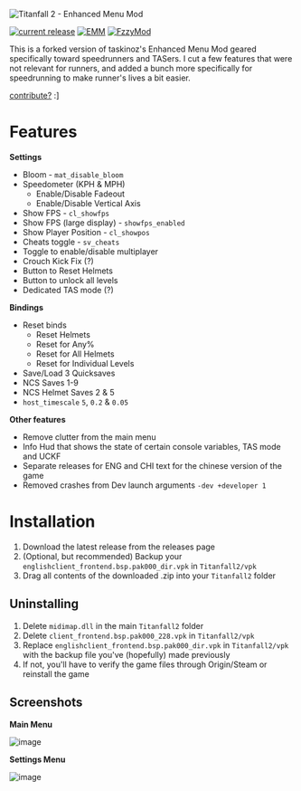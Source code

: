 <p align="left"><img src="https://raw.githubusercontent.com/zweek/TF2SR-Menu-Mod/main/assets/logo.png" alt="Titanfall 2 - Enhanced Menu Mod" /></p>

[![current release](https://img.shields.io/github/v/release/zweek/TF2SR-Menu-Mod?color=34ffcd&style=flat-square)](https://github.com/zweek/TF2SR-Menu-Mod/releases)
[![EMM](https://img.shields.io/badge/taskinoz-Enhanced--Menu--Mod-00a080?style=flat-square&logo=github)](https://github.com/taskinoz/Enhanced-Menu-Mod)
[![FzzyMod](https://img.shields.io/badge/Fzzy2j-FzzyMod-00a080?style=flat-square&logo=github)](https://github.com/Fzzy2j/FzzyMod)

This is a forked version of taskinoz's Enhanced Menu Mod geared specifically toward speedrunners and TASers. I cut a few features that were not relevant for runners, and added a bunch more specifically for speedrunning to make runner's lives a bit easier.

[contribute?](https://github.com/zweek/TF2SR-Menu-Mod/blob/main/contribute.md) :]

# Features
**Settings**
* Bloom - `mat_disable_bloom`
* Speedometer (KPH & MPH)
  * Enable/Disable Fadeout
  * Enable/Disable Vertical Axis
* Show FPS - `cl_showfps`
* Show FPS (large display) - `showfps_enabled`
* Show Player Position - `cl_showpos`
* Cheats toggle - `sv_cheats`
* Toggle to enable/disable multiplayer
* Crouch Kick Fix <a title="Adds an 8 millisecond buffer to your crouch and jump inputs. If the second input occurs within 8 milliseconds after the first input, then both inputs are sent at the same time. Otherwise the first input is sent as normal after the 8 millisecond buffer.">(?)</a>
* Button to Reset Helmets
* Button to unlock all levels
* Dedicated TAS mode <a title="Changes console variables like cheats, input debounce and saveload audio fade to allow for easier TASing">(?)</a>

**Bindings**
* Reset binds
  * Reset Helmets
  * Reset for Any%
  * Reset for All Helmets
  * Reset for Individual Levels
* Save/Load 3 Quicksaves
* NCS Saves 1-9
* NCS Helmet Saves 2 & 5
* `host_timescale` `5`, `0.2` & `0.05`

**Other features**
* Remove clutter from the main menu
* Info Hud that shows the state of certain console variables, TAS mode and UCKF
* Separate releases for ENG and CHI text for the chinese version of the game
* Removed crashes from Dev launch arguments `-dev +developer 1`

# Installation

1) Download the latest release from the releases page
2) (Optional, but recommended) Backup your `englishclient_frontend.bsp.pak000_dir.vpk` in `Titanfall2/vpk`
3) Drag all contents of the downloaded .zip into your `Titanfall2` folder

## Uninstalling

1) Delete `midimap.dll` in the main `Titanfall2` folder
2) Delete `client_frontend.bsp.pak000_228.vpk` in `Titanfall2/vpk`
3) Replace `englishclient_frontend.bsp.pak000_dir.vpk` in `Titanfall2/vpk` with the backup file you've (hopefully) made previously
4) If not, you'll have to verify the game files through Origin/Steam or reinstall the game

## Screenshots

**Main Menu**

![image](https://raw.githubusercontent.com/zweek/TF2SR-Menu-Mod/main/assets/screenshot_mainmenu.png)

**Settings Menu**

![image](https://raw.githubusercontent.com/zweek/TF2SR-Menu-Mod/main/assets/screenshot_settings.png)

